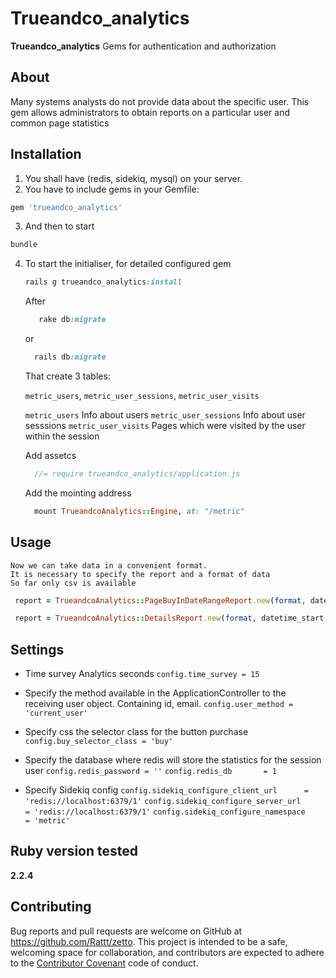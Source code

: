 # Trueandco_analytics
**Trueandco_analytics** Gems for authentication and authorization

## About
Many systems analysts do not provide data about the specific user. This gem allows administrators to obtain reports on a particular user and common page statistics 


## Installation

1. You shall have (redis, sidekiq, mysql) on your server.
2. You have to include gems in your Gemfile:

  ```ruby
  gem 'trueandco_analytics'
  ```

3. And then to start

  ```ruby
  bundle
  ```

4. To start the initialiser, for detailed configured gem
    
   ```ruby
   rails g trueandco_analytics:install
   ```
   
   After
   
   ```ruby
      rake db:migrate 
   ```
   or
   ```ruby
     rails db:migrate
   ```
   That create 3 tables:
   
   `metric_users`, `metric_user_sessions`, `metric_user_visits`
   
   `metric_users`         Info about users
   `metric_user_sessions` Info about user sesssions
   `metric_user_visits`   Pages which were visited by the user within the session
   
   Add assetcs 
   ```js
     //= require trueandco_analytics/application.js
   ```
   
   Add the mointing address
   ```ruby
     mount TrueandcoAnalytics::Engine, at: "/metric"
   ```
   
   
## Usage 

    Now we can take data in a convenient format.
    It is necessary to specify the report and a format of data
    So far only csv is available
    
   ```ruby
    report = TrueandcoAnalytics::PageBuyInDateRangeReport.new(format, datetime_start, datetime_end)
   ```
   
   ```ruby
    report = TrueandcoAnalytics::DetailsReport.new(format, datetime_start, datetime_end)
   ```
   
  
## Settings

  * Time survey Analytics seconds
  `config.time_survey = 15`

  * Specify the method available in the ApplicationController to the receiving user object. Containing id, email.
  `config.user_method = 'current_user'`

  * Specify css the selector class for the button purchase
  `config.buy_selector_class = 'buy'`

  * Specify the database where redis will store the statistics for the session user
  `config.redis_password = ''`
  `config.redis_db       = 1`

  * Specify Sidekiq config
  `config.sidekiq_configure_client_url      = 'redis://localhost:6379/1'`
  `config.sidekiq_configure_server_url      = 'redis://localhost:6379/1'`
  `config.sidekiq_configure_namespace       = 'metric'`


## Ruby version tested

**2.2.4**

## Contributing

Bug reports and pull requests are welcome on GitHub at https://github.com/Rattt/zetto. This project is intended to be a safe,
welcoming space for collaboration, and contributors are expected to adhere to the [Contributor Covenant](http://contributor-covenant.org) code of conduct.